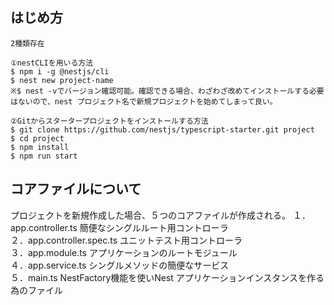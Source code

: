 ## はじめ方
```
2種類存在

①nestCLIを用いる方法
$ npm i -g @nestjs/cli
$ nest new project-name
※$ nest -vでバージョン確認可能。確認できる場合、わざわざ改めてインストールする必要はないので、nest プロジェクト名で新規プロジェクトを始めてしまって良い。

②Gitからスタータープロジェクトをインストールする方法
$ git clone https://github.com/nestjs/typescript-starter.git project
$ cd project
$ npm install
$ npm run start
```

## コアファイルについて
プロジェクトを新規作成した場合、５つのコアファイルが作成される。
１．app.controller.ts	簡便なシングルルート用コントローラ  
２．app.controller.spec.ts	ユニットテスト用コントローラ  
３．app.module.ts	アプリケーションのルートモジュール  
４．app.service.ts	シングルメソッドの簡便なサービス  
５．main.ts	NestFactory機能を使いNest アプリケーションインスタンスを作る為のファイル  
